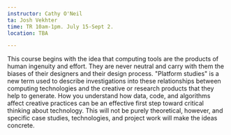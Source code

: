 ```yaml
---
instructor: Cathy O'Neil 
ta: Josh Vekhter
time: TR 10am-1pm. July 15-Sept 2.
location: TBA

---
```


This course begins with the idea that computing tools are the products of human ingenuity and effort. They are never neutral and carry with them the biases of their designers and their design process. "Platform studies" is a new term used to describe investigations into these relationships between computing technologies and the creative or research products that they help to generate. How you understand how data, code, and algorithms affect creative practices can be an effective first step toward critical thinking about technology. This will not be purely theoretical, however, and specific case studies, technologies, and project work will make the ideas concrete.
